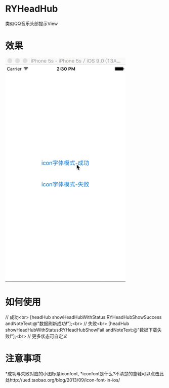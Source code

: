 # RYHeadHub
类似QQ音乐头部提示View

# 效果
![RYHeadHub](https://github.com/Resory/Images/blob/master/RYHeadHub.gif)

# 如何使用

// 成功\<br> 
[headHub showHeadHubWithStatus:RYHeadHubShowSuccess andNoteText:@"数据刷新成功!"];\<br> 
// 失败\<br> 
[headHub showHeadHubWithStatus:RYHeadHubShowFail andNoteText:@"数据下载失败!"];\<br> 
// 更多状态可自定义

# 注意事项

*成功与失败对应的小图标是iconfont,
*iconfont是什么?不清楚的童鞋可以点击此处http://ued.taobao.org/blog/2013/09/icon-font-in-ios/
